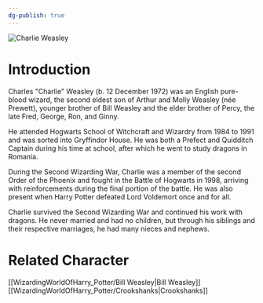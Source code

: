 ```yaml
---
dg-publish: true
---
```

![Charlie Weasley](http://rxbg5ysja.bkt.gdipper.com/Charlie_Weasley.png)
# Introduction
Charles "Charlie" Weasley (b. 12 December 1972) was an English pure-blood wizard, the second eldest son of Arthur and Molly Weasley (née Prewett), younger brother of Bill Weasley and the elder brother of Percy, the late Fred, George, Ron, and Ginny.

He attended Hogwarts School of Witchcraft and Wizardry from 1984 to 1991 and was sorted into Gryffindor House. He was both a Prefect and Quidditch Captain during his time at school, after which he went to study dragons in Romania.

During the Second Wizarding War, Charlie was a member of the second Order of the Phoenix and fought in the Battle of Hogwarts in 1998, arriving with reinforcements during the final portion of the battle. He was also present when Harry Potter defeated Lord Voldemort once and for all.

Charlie survived the Second Wizarding War and continued his work with dragons. He never married and had no children, but through his siblings and their respective marriages, he had many nieces and nephews.

# Related Character
[[WizardingWorldOfHarry_Potter/Bill Weasley\|Bill Weasley]]
[[WizardingWorldOfHarry_Potter/Crookshanks\|Crookshanks]]

